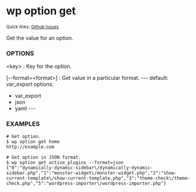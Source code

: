 # wp option get

<small>Quick links: <a href="https://github.com/wp-cli/wp-cli/issues?q=is%3Aopen+label%3Acommand%3Aoption-get+sort%3Aupdated-desc">Github issues</a></small>

Get the value for an option.

### OPTIONS

&lt;key&gt;
: Key for the option.

[\--format=&lt;format&gt;]
: Get value in a particular format.
\---
default: var_export
options:
  - var_export
  - json
  - yaml
\---

### EXAMPLES

    # Get option.
    $ wp option get home
    http://example.com

    # Get option in JSON format.
    $ wp option get active_plugins --format=json
    {"0":"dynamically-dynamic-sidebar\/dynamically-dynamic-sidebar.php","1":"monster-widget\/monster-widget.php","2":"show-current-template\/show-current-template.php","3":"theme-check\/theme-check.php","5":"wordpress-importer\/wordpress-importer.php"}



